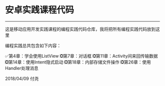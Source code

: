 # 安卓实践课程代码

---

这是移动应用开发实践课程的编程实践代码仓库，我将把所有编程实践代码放到这里

编程实践总共包含如下内容：

✅第4章：学会使用ListView
❎第7章：对话框
❎第11章：Activity间来回传输数据
❎第14章：使用Intent隐式启动
❎第18章：内部存储文件操作
❎第26章：使用Handler处理消息

2018/04/09
付尧
